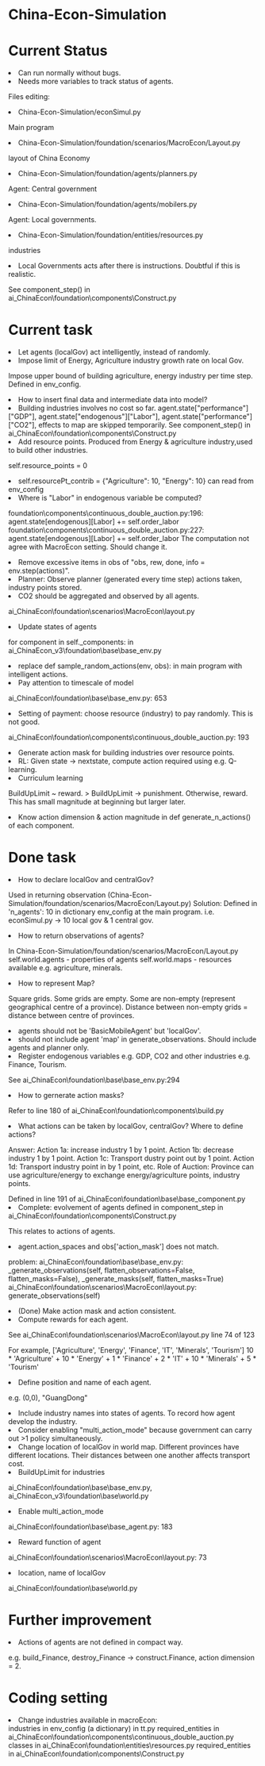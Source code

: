 # China-Econ-Simulation

<h1> Current Status </h1>
<li> Can run normally without bugs. </li>
<li> Needs more variables to track status of agents. </li>

<p> Files editing: </p>
<li> China-Econ-Simulation/econSimul.py </li>
<p> Main program </p>
<li> China-Econ-Simulation/foundation/scenarios/MacroEcon/Layout.py </li>
<p> layout of China Economy </p>
<li> China-Econ-Simulation/foundation/agents/planners.py </li>
<p> Agent: Central government </p>
<li> China-Econ-Simulation/foundation/agents/mobilers.py </li>
<p> Agent: Local governments. </p>
<li> China-Econ-Simulation/foundation/entities/resources.py </li>
<p> industries </p>
<li> Local Governments acts after there is instructions. Doubtful if this is realistic.</li>
<p> See component_step() in ai_ChinaEcon\foundation\components\Construct.py </p>

# Current task
<li> Let agents (localGov) act intelligently, instead of randomly. </li>
<li> Impose limit of Energy, Agriculture industry growth rate on local Gov. </li>
<p> Impose upper bound of building agriculture, energy industry per time step. Defined in env_config. </p>
<li> How to insert final data and intermediate data into model? </li>
<li> Building industries involves no cost so far. agent.state["performance"]["GDP"], agent.state["endogenous"]["Labor"], agent.state["performance"]["CO2"], effects to map are skipped temporarily. See component_step() in ai_ChinaEcon\foundation\components\Construct.py</li>
<li> Add resource points. Produced from Energy & agriculture industry,used to build other industries. </li>
<p> self.resource_points = 0 </p>
<li> self.resourcePt_contrib = {"Agriculture": 10, "Energy": 10} can read from env_config </li>
<li> Where is "Labor" in endogenous variable be computed? </li>
<p> foundation\components\continuous_double_auction.py:196:        agent.state[endogenous][Labor] += self.order_labor
foundation\components\continuous_double_auction.py:227:        agent.state[endogenous][Labor] += self.order_labor
The computation not agree with MacroEcon setting. Should change it. </p>
<li> Remove excessive items in obs of "obs, rew, done, info = env.step(actions)". </li>
<li> Planner: Observe planner (generated every time step) actions taken, industry points stored. </li>
<li> CO2 should be aggregated and observed by all agents. </li>
<p> ai_ChinaEcon\foundation\scenarios\MacroEcon\layout.py </p>
<li> Update states of agents </li>
<p> for component in self._components: in ai_ChinaEcon_v3\foundation\base\base_env.py </p>
<li> replace def sample_random_actions(env, obs): in main program with intelligent actions. </li>
<li> Pay attention to timescale of model </li>
<p> ai_ChinaEcon\foundation\base\base_env.py: 653 </p>
<li> Setting of payment: choose resource (industry) to pay randomly. This is not good. </li>
<p> ai_ChinaEcon\foundation\components\continuous_double_auction.py: 193 </>
<li> Generate action mask for building industries over resource points. </li>
<li> RL: Given state -> nextstate, compute action required using e.g. Q-learning. </li>
<li> Curriculum learning </li>
<p> BuildUpLimit ~ reward. > BuildUpLimit -> punishment. Otherwise, reward. This has small magnitude at beginning but larger later. </p>
<li> Know action dimension & action magnitude in def generate_n_actions() of each component. </li>

# Done task
<li> How to declare localGov and centralGov? </li>
<p> Used in returning observation (China-Econ-Simulation/foundation/scenarios/MacroEcon/Layout.py)
Solution: Defined in 'n_agents': 10 in dictionary env_config at the main program. i.e. econSimul.py
-> 10 local gov & 1 central gov. </p>

<li> How to return observations of agents? </li>
<p> In China-Econ-Simulation/foundation/scenarios/MacroEcon/Layout.py
self.world.agents - properties of agents
self.world.maps - resources available e.g. agriculture, minerals. 

<li> How to represent Map? </li>
<p> Square grids. Some grids are empty. Some are non-empty (represent geographical centre of a province).
Distance between non-empty grids = distance between centre of provinces. </p>

<li> agents should not be 'BasicMobileAgent' but 'localGov'. </li>
<li> should not include agent 'map' in generate_observations. Should include agents and planner only. </li>

<li> Register endogenous variables e.g. GDP, CO2 and other industries e.g. Finance, Tourism. </li>
<p> See ai_ChinaEcon\foundation\base\base_env.py:294 </p>

<li> How to gernerate action masks? </li>
<p> Refer to line 180 of ai_ChinaEcon\foundation\components\build.py </p>

<li> What actions can be taken by localGov, centralGov? Where to define actions?  </li>
<p> Answer: Action 1a: increase industry 1 by 1 point. Action 1b: decrease industry 1 by 1 point. Action 1c: Transport dustry point out by 1 point. Action 1d: Transport industry point in by 1 point, etc.
Role of Auction: Province can use agriculture/energy to exchange energy/agriculture points, industry points. </p>
Defined in line 191 of ai_ChinaEcon\foundation\base\base_component.py

<li> Complete: evolvement of agents defined in component_step in ai_ChinaEcon\foundation\components\Construct.py </li>
<p> This relates to actions of agents. </p>

<li> agent.action_spaces and obs['action_mask'] does not match. </li>
<p> problem: ai_ChinaEcon\foundation\base\base_env.py: _generate_observations(self, flatten_observations=False, flatten_masks=False), _generate_masks(self, flatten_masks=True)
ai_ChinaEcon\foundation\scenarios\MacroEcon\layout.py: generate_observations(self) </p>

<li> (Done) Make action mask and action consistent. </li>

<li> Compute rewards for each agent. </li>
<p> See ai_ChinaEcon\foundation\scenarios\MacroEcon\layout.py line 74 of 123 </p>
<p> For example, ['Agriculture', 'Energy', 'Finance', 'IT', 'Minerals', 'Tourism']
10 * 'Agriculture'
+ 10 * 'Energy'
+ 1 * 'Finance'
+ 2 * 'IT'
+ 10 * 'Minerals'
+ 5 * 'Tourism' </p>

<li> Define position and name of each agent. </li>
<p> e.g. (0,0), "GuangDong" </p>

<li> Include industry names into states of agents. To record how agent develop the industry. </li>

<li> Consider enabling "multi_action_mode" because government can carry out >1 policy simultaneously. </li>

<li> Change location of localGov in world map. Different provinces have different locations. Their distances between one another affects transport cost. </li>

<li> BuildUpLimit for industries </li>
<p> ai_ChinaEcon\foundation\base\base_env.py, ai_ChinaEcon_v3\foundation\base\world.py </p>

<li> Enable multi_action_mode </li>
<p> ai_ChinaEcon\foundation\base\base_agent.py: 183 </p>

<li> Reward function of agent </li>
<p> ai_ChinaEcon\foundation\scenarios\MacroEcon\layout.py: 73 </p>

<li> location, name of localGov </li>
<p> ai_ChinaEcon\foundation\base\world.py </p>



# Further improvement
<li> Actions of agents are not defined in compact way. </li>
<p> e.g. build_Finance, destroy_Finance -> construct.Finance, action dimension = 2. </p>


# Coding setting
<li> Change industries available in macroEcon: </li>
industries in env_config (a dictionary) in tt.py
required_entities in ai_ChinaEcon\foundation\components\continuous_double_auction.py
classes in ai_ChinaEcon\foundation\entities\resources.py
required_entities in ai_ChinaEcon\foundation\components\Construct.py



